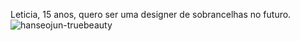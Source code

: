 Leticia, 15 anos, quero ser uma designer de sobrancelhas no futuro.
![hanseojun-truebeauty](https://github.com/user-attachments/assets/a5bc08a0-1fa1-4325-a0f5-e73f5580eb86)
